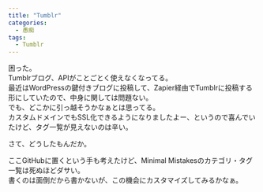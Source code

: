 ```yaml
---
title: "Tumblr"
categories:
  - 愚痴
tags:
  - Tumblr
---
```

困った。  
Tumblrブログ、APIがことごとく使えなくなってる。  
最近はWordPressの鍵付きブログに投稿して、Zapier経由でTumblrに投稿する形にしていたので、中身に関しては問題ない。  
でも、どこかに引っ越そうかなぁとは思ってる。  
カスタムドメインでもSSL化できるようになりましたよー、というので喜んでいたけど、タグ一覧が見えないのは辛い。

さて、どうしたもんだか。

ここGitHubに置くという手も考えたけど、Minimal Mistakesのカテゴリ・タグ一覧は死ぬほどダサい。  
書くのは面倒だから書かないが、この機会にカスタマイズしてみるかなぁ。